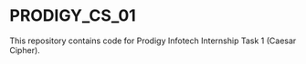 # PRODIGY_CS_01
This repository contains code for Prodigy Infotech Internship Task 1 (Caesar Cipher).
